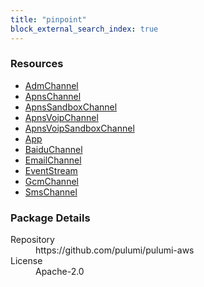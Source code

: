 ```yaml
---
title: "pinpoint"
block_external_search_index: true
---
```


<!-- WARNING: this file was generated by Pulumi Docs Generator. -->
<!-- Do not edit by hand unless you're certain you know what you are doing! -->

<h3>Resources</h3>
<ul class="api">
    <li><a href="admchannel"><span class="symbol resource"></span>AdmChannel</a></li>
    <li><a href="apnschannel"><span class="symbol resource"></span>ApnsChannel</a></li>
    <li><a href="apnssandboxchannel"><span class="symbol resource"></span>ApnsSandboxChannel</a></li>
    <li><a href="apnsvoipchannel"><span class="symbol resource"></span>ApnsVoipChannel</a></li>
    <li><a href="apnsvoipsandboxchannel"><span class="symbol resource"></span>ApnsVoipSandboxChannel</a></li>
    <li><a href="app"><span class="symbol resource"></span>App</a></li>
    <li><a href="baiduchannel"><span class="symbol resource"></span>BaiduChannel</a></li>
    <li><a href="emailchannel"><span class="symbol resource"></span>EmailChannel</a></li>
    <li><a href="eventstream"><span class="symbol resource"></span>EventStream</a></li>
    <li><a href="gcmchannel"><span class="symbol resource"></span>GcmChannel</a></li>
    <li><a href="smschannel"><span class="symbol resource"></span>SmsChannel</a></li>
</ul>

<h3>Package Details</h3>
<dl class="package-details">
	<dt>Repository</dt>
	<dd>https://github.com/pulumi/pulumi-aws</dd>
	<dt>License</dt>
	<dd>Apache-2.0</dd>
</dl>

